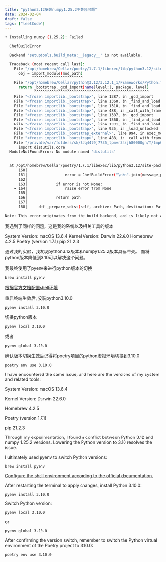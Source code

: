 ```yaml
---
title: "python3.12安装numpy1.25.2不兼容问题"
date: 2024-02-04
draft: false
tags: ["leetCode"]
---
```


```sh
• Installing numpy (1.25.2): Failed

  ChefBuildError

  Backend 'setuptools.build_meta:__legacy__' is not available.
  
  Traceback (most recent call last):
    File "/opt/homebrew/Cellar/poetry/1.7.1/libexec/lib/python3.12/site-packages/pyproject_hooks/_in_process/_in_process.py", line 77, in _build_backend
      obj = import_module(mod_path)
            ^^^^^^^^^^^^^^^^^^^^^^^
    File "/opt/homebrew/Cellar/python@3.12/3.12.1_1/Frameworks/Python.framework/Versions/3.12/lib/python3.12/importlib/__init__.py", line 90, in import_module
      return _bootstrap._gcd_import(name[level:], package, level)
             ^^^^^^^^^^^^^^^^^^^^^^^^^^^^^^^^^^^^^^^^^^^^^^^^^^^^
    File "<frozen importlib._bootstrap>", line 1387, in _gcd_import
    File "<frozen importlib._bootstrap>", line 1360, in _find_and_load
    File "<frozen importlib._bootstrap>", line 1310, in _find_and_load_unlocked
    File "<frozen importlib._bootstrap>", line 488, in _call_with_frames_removed
    File "<frozen importlib._bootstrap>", line 1387, in _gcd_import
    File "<frozen importlib._bootstrap>", line 1360, in _find_and_load
    File "<frozen importlib._bootstrap>", line 1331, in _find_and_load_unlocked
    File "<frozen importlib._bootstrap>", line 935, in _load_unlocked
    File "<frozen importlib._bootstrap_external>", line 994, in exec_module
    File "<frozen importlib._bootstrap>", line 488, in _call_with_frames_removed
    File "/private/var/folders/sk/ldq44t9j7735_tpmvr3hzjh80000gn/T/tmp0z5pdhdq/.venv/lib/python3.12/site-packages/setuptools/__init__.py", line 10, in <module>
      import distutils.core
  ModuleNotFoundError: No module named 'distutils'
  

  at /opt/homebrew/Cellar/poetry/1.7.1/libexec/lib/python3.12/site-packages/poetry/installation/chef.py:164 in _prepare
      160│ 
      161│                 error = ChefBuildError("\n\n".join(message_parts))
      162│ 
      163│             if error is not None:
    → 164│                 raise error from None
      165│ 
      166│             return path
      167│ 
      168│     def _prepare_sdist(self, archive: Path, destination: Path | None = None) -> Path:

Note: This error originates from the build backend, and is likely not a problem with poetry but with numpy (1.25.2) not supporting PEP 517 builds. You can verify this by running 'pip wheel --no-cache-dir --use-pep517 "numpy (==1.25.2)"'.
```

我遇到了同样的问题，这是我的系统以及相关工具的版本

System Version: macOS 13.6.4
Kernel Version: Darwin 22.6.0
Homebrew 4.2.5
Poetry (version 1.7.1)
pip 21.2.3

通过我的实验，我发现python3.12版本和numpy1.25.2版本具有冲突。
而将python版本降低到3.10可以解决这个问题。

我最终使用了pyenv来进行python版本的切换

```
brew install pyenv
```

[根据官方文档配置shell环境](https://github.com/pyenv/pyenv?tab=readme-ov-file#set-up-your-shell-environment-for-pyenv)

重启终端生效后, 安装python3.10.0
```
pyenv install 3.10.0
```
切换python版本
```
pyenv local 3.10.0
```
或者
```
pyenv global 3.10.0
```

确认版本切换生效后记得将poetry项目的python虚拟环境切换到3.10.0
```
poetry env use 3.10.0
```

I have encountered the same issue, and here are the versions of my system and related tools:

System Version: macOS 13.6.4

Kernel Version: Darwin 22.6.0

Homebrew 4.2.5

Poetry (version 1.7.1)

pip 21.2.3

Through my experimentation, I found a conflict between Python 3.12 and numpy 1.25.2 versions. Lowering the Python version to 3.10 resolves the issue.

I ultimately used pyenv to switch Python versions:
```
brew install pyenv
```

[Configure the shell environment according to the official documentation.](https://github.com/pyenv/pyenv?tab=readme-ov-file#set-up-your-shell-environment-for-pyenv)

After restarting the terminal to apply changes, install Python 3.10.0:
```
pyenv install 3.10.0
```
Switch Python version:
```
pyenv local 3.10.0
```
or
```
pyenv global 3.10.0
```

After confirming the version switch, remember to switch the Python virtual environment of the Poetry project to 3.10.0:

```
poetry env use 3.10.0
```

